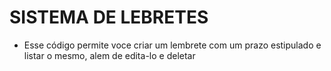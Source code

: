 # SISTEMA DE LEBRETES

- Esse código permite voce criar um lembrete com um prazo estipulado e listar o mesmo, alem de edita-lo e deletar
